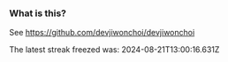 
### What is this?

See https://github.com/devjiwonchoi/devjiwonchoi

The latest streak freezed was: 2024-08-21T13:00:16.631Z
